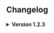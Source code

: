 **Changelog**
--

**<details><summary>Version 1.2.3</summary>**

**<details><summary>Fixes</summary>**

* Fixed issue regarding routing to Company
* Changed ExtendedDungeonFlow.dungeonEvents to ExtendedDungeonFlow.DungeonEvents (Sorry to PoolRooms which likely needs an update)
* Changed TerminalNode parameters used in TerminalManager functions to be ref values (Possibly breaks mrov related mods)
* Added Custom EnemyTypes to debug spawn menus
* Potentially fixed issue where Custom EnemyType Beastiary TerminalNode's had default values
* Potentially fixed issues running the mod in editor by changing GameObject flags to a DontDestroyOnLoad call (Thanks nomnom)
* Fixed issue with mods with matching author and mod names not receiving requested calls (May break custom enemy and item mods with custom code)
* Potentially resolved issue with additional scenes listed in ExtendedLevel's not loading correctly
* Potentially resolved issue with Route locking and hiding
* Implemented @Sylvi's Better Item Saving pull request (Thanks for the help and sorry for the delay)
* Added onShipLand and onShipLeave to ExtendedLevel and ExtendedDungeonFlow events

**<details><summary>Version 1.2.2</summary>**

**<details><summary>Fixes</summary>**

* Fixed issue where vanilla items were being incorrectly destroyed when playing multiple lobbies during the same game session
* Restored functionality of the ExtendedLevel.IsRouteLocked feature
* Added safety check to help prevent saves made in pre 1.2.0 LethalLevelLoader modpacks from corrupting when being used
* Fixed issues with ExtendedDungeonFlow.DynamicDungeonSize related settings incorrectly applying after version 50 changes
* Removed ExtendedMod.ContentTagAsStrings() function
* Added ExtendedMod.TryGetTag(string tag) function
* Added ExtendedMod.TryGetTag(string tag, out ContentTag contentTag) function
* Added ExtendedMod.TryAddTag(string tag) function

</details>

</details>

**<details><summary>Version 1.2.1</summary>**

**<details><summary>Fixes</summary>**

* Updated LICENSE
* Changed accessor for ExtendedDungeonFlow.GenerateAutomaticConfigurationOptions from internal to public
* Fixed issue where ExtendedDungeonFlow.GenerationAutomaticConfigurationOptions was defaulting to false
* Changed accessor for EnemyManager.RefreshDynamicEnemyTypeRarityOnAllExtendedLevels from internal to public
* Changed accessor for EnemyManager.InjectCustomEnemyTypesIntoLevelViaDynamicRarity from internal to public
* Changed accessor for ItemManager.RefreshDynamicItemRarityOnAllExtendedLevels from internal to public
* Changed accessor for ItemManager.InjectCustomItemsIntoLevelViaDynamicRarity from internal to public
* Changed ConfigLoader default dungeon binding to list current level matching values as default values
* Added "Killable" ContentTag to Forest Giant
* Added "Chargable" ContentTag to Jetpack
* Added "Weapon" ContentTag to Knife
* Added additional developer debug logging for the scene validation and selection process

</details>

</details>


**<details><summary>Version 1.2.0</summary>**

**<details><summary>Features</summary>**

* Updated mod for Lethal Company version 50

<details><summary>General</summary>

* Added ExtendedMod
* Added ExtendedEnemyType
* Added ExtendedItem
* Added ExtendedStoryLog
* Added ExtendedFootstepSurface (WIP)
* Added ExtendedWeatherEffect (WIP)
* Added LevelMatchingProperties
* Added DungeonMatchingProperties
* Added ContentTags

* Added Global LevelEvents Instance (Thanks mrov)
* Added Global DungeonEvents Instance (Thanks mrov)
* Added IsSetupComplete bool for modders to reference.
* Added onBeforeSetup event for modders to reference
* Added onSetupComplete event for modders to reference
* Revamped DebugLogs and provided a configurable debuglog setting in the config to allow Users to only receive relevant logs by default.
* Moved AssetBundleLoading earlier to help speed up load time
* Revamped debug logs when trying to load a level or simulate the loading of a level
* Revamped Moons Catalogue display to split custom moons into groups similar to the basegame moon listings.
* Revamped Moons Catalogue display to order custom moon groups by average risk level
* Revamped Moons Catalogue display to order custom moons inside groups by risk level
* Revamped Moons Catalogue display to prefer to group custom moons created by the same author
* Revamped Moons Catalogue display to dynamically adjust font size depending on the amount of Moons being displayed
* Probably a lot more!

</details>

<details><summary>ExtendedLevel</summary>

* Added string value to allow Authors to use custom route node display text to their levels
* Added string value to allow Authors to use custom route confirmation node display text to their levels
By default SelectableLevel.riskLevel is now automatically assigned using calculations and comparisons of SelectableLevel values between both Custom and Vanilla levels. This can be manually overridden.
* Added an OverrideQuicksandPrefab value to allow authors to modify the Quicksand used on their level
* Added ShipFlyToMoonClip & ShipFlyFromMoonClip AnimationClip values to allow authors to modify the AnimationClips used when the Ship lands to and from their level (Currently disabled until bug is resolved with Unity Assetrip Fixer)
* Overhauled the way Scene’s are correlated with Levels by implementing a new weight based system built into ExtendedLevel to allow authors to randomly switch between multiple variant scenes for a single level.

</details>

<details><summary>ExtendedDungeonFlow</summary>

* Added an OverrideKeyPrefab value to allow authors to modify the Key prefab used in their Dungeon
* Added a MapTileSize value to allow authors to set a correlated MapTileSize value that is used in new basegame functions implemented in Version 50.
* Added a new SpawnableMapObjects list value to allow authors to inject custom RandomMapObjects in their Dungeon

</details>

<details><summary>ExtendedItem</summary>

* Custom Item support has now been added.
* Added a PluralisedItemName string value to allow developers to change how their item name is parsed when being referenced as a plural (eg. when buying multiple of them from the store)

</details>

<details><summary>ExtendedEnemyType</summary>

* Custom Enemy support has now been added.

</details>

<details><summary>ExtendedStoryLog</summary>

* Custom StoryLog support has now been added.

</details>

<details><summary>ExtendedFootstepSurfaces</summary>

* Custom FootstepSurface support has now been added. (Currently disabled)

</details>

<details><summary>ExtendedWeatherEffect</summary>

* Custom WeatherEffect support has now been added. (Currently disabled)

</details>

<details><summary>ContentTags & MatchingProperties</summary>

* Created integrated ContentTag system that allows developers to put relevant string tags on all types of custom content (with an optional correlating colour). Developers can access groups of content based on a specific content tag as well as match their content with other pieces of content dynamically using the built in LevelMatchingProperties and DungeonMatchingProperties.
* All Vanilla content has been manually assigned Content Tags to allow developers to reference vanilla content via tags the same way they would custom content, You can find those tags here: https://docs.google.com/spreadsheets/d/1WO77KGJplIEC64qmBClOgfEEoFxrhMurCEqe9FKod8I/edit?usp=sharing


</details>

</details>

**<details><summary>Fixes</summary>**

* Fixed switch Terminal command incorrectly working
* Fixed Weather selection desyncing
* Fixed Dungeon selection desyncing
* Fixed Config duplicating entities (Credit to mrov)
* Added safety checks to correctly save and restore previously selected route and prevent previous routes to disabled levels from breaking
* Added safety checks to prevent invalid Foggy weather level values from breaking the game
* Added safety checks to prevent Levels & Dungeons having incorrect SpawnableMapObject setups from breaking the game
* Added safety check to prevent level missing MapPropsContainer tagged object from breaking the game
* Added safety check to prevent level with .SpawnScrapAndEnemies enabled and no spawnable scrap listed from breaking the game
* Fixed LevelEvents & DungeonEvents EntranceTeleport events behaving incorrectly (credit to mrov)
* Added custom code to optimize specific internal code used in DunGen generation (Credit to LadyRaphtalia)
* Made LogDayHistory function safer to allow DunGen generation in editor while using LethalLevelLoader to correctly work
* Fixed issue where specific special items (Shotgun, Shells, Hive, Knife) were not being collected
* Fixed issue where LethalLevelLoader was destroying assets in mods with multiple levels before it could correctly restore all those references first
* Probably a lot more!

</details>

</details>


**<details><summary>Version 1.1.0</summary>**

**<details><summary>Features</summary>**

<details><summary>Terminal >preview Keyword</summary>
* *LethalLevelLoader now has a new feature added to the Terminal which allows users to change what information is previewed adjacent to each Moon listed in the `MoonsCatalogue`. This can be toggled via the `preview` verb keyword followed by one of the following options. (LethalLevelLoader also includes a configuration option to set which information type is used by default.)*

* * `preview weather`
* * `preview difficulty`
* * `preview history`
* * `preview all`
* * `preview none`
* * `preview vanilla`
</details>


<details><summary>Terminal >sort Keyword</summary>
* *LethalLevelLoader now has a new feature added to the Terminal which allows users to decide how Moons are sorted when listed in the `MoonsCatalogue`. This can be toggled via the `sort` verb keyword followed by one of the following options. (LethalLevelLoader also includes a configuration option to set which sorting type is used by default.)*

* * `sort price`
* * `sort difficulty`
* * `sort tag`
* * `sort quota`
* * `sort run`
* * `sort none`
</details>

<details><summary>Terminal >filter Keyword</summary>
* *LethalLevelLoader now has a new feature added to the Terminal which allows users to decide which Moons are listed in the `MoonsCatalogue`. This can be toggled via the `filter` verb keyword followed by one of the following options. (LethalLevelLoader also includes a configuration option to set which filtering type is used by default.)*

* * `filter price`
* * `filter weather`
* * `filter tag`
* * `filter last travelled`
* * `filter none`
</details>

<details><summary>Terminal >simulate Keyword</summary>
* *LethalLevelLoader now has a new feature added to the Terminal which allows users to "Simulate" landing on a Moon. This provides a presentable, lore friendly way to view the possible `DungeonFlow` choices with accurate rarity via the Terminal. To use this feature, use `simulate` and a Moon's name, the same way you would use `route`. LethalLevelLoader now includes a configuration option to switch between viewing the `DungeonFlow`'s rarity via raw value or calculated percentage.*
</details>

<details><summary>LevelHistory</summary>
* *LethalLevelLoader now has an experimental `LevelHistory` feature that stores notable information regarding each day in the current save. This includes information such as the Level, DungeonFlow, Weather and more. This feature allows modders and future updates to LethalLevelLoader to create mechanics and systems dependant on the history of the current play session.*
</details>

<details><summary>ExtendedDungeonFlow: Host Decides DungeonFlow & DungeonSize</summary>
* *LethalLevelLoader now modifies the way Lethal Company selects the random `DungeonFlow` and it's dungeon size so only the Host client selects these values which is then sent to the remaining non host clients. This is to help prevent game-breaking dungeon desync when players have mismatching dungeon configuration settings.*
</details>

<details><summary>ExtendedDungeonFlow: Dynamic Weather Rarity Injection</summary>
* *ExtendedDungeonFlow's now contain a `StringWithRarity` list which allows dungeon developers to dynamically inject their dungeon into the current `SelectableLevel`'s possible `DungeonFlow` options.*
</details>

<details><summary>ExtendedDungeonFlow: GlobalProp Dynamic Scaling</summary>
* *ExtendedDungeonFlow's now contain a `GlobalPropCountOverride` list which allows dungeon developers to dynamically increase or increase a `GlobalProp`'s minimum and maximum values based on the currently used dungeon size.*
</details>

<details><summary>ExtendedLevel: MoonCataloguePages & ExtendedLevelGroups</summary>
* *LethalLevelLoader now completely overhauls how the `MoonsCatalogue` TerminalNode functions internally. `ExtendedLevel`'s are now stored in groups via a class named `ExtendedLevelGroup`, These `ExtendedLevelGroup`'s are then stored in groups via a class named `MoonsCataloguePage`. This overhaul allows other mods and future updates to LethalLevelLoader to control and store `ExtendedLevel`s in many ways that were previously limited.*
</details>

<details><summary>ExtendedLevel: Lock Route</summary>
* *ExtendedLevel's now contain a `isLocked` bool and `lockedNodeText` string that controls whether the Level can currently be routed to via the Terminal. When locked the Terminal will display the `lockedNodeText` string as failed routing response on the Terminal (Or a generic response if the string is left empty)*
</details>

<details><summary>ExtendedLevel: Hide Level</summary>
* *ExtendedLevel's now contain a `isHidden` bool that controls whether the Level is displayed in the >Moons Terminal page*
</details>

<details><summary>ExtendedLevel: New Story Log Support</summary>
* *ExtendedLevel's can now add their own custom Story Log's, Without the need of custom code. ExtendedLevel's now contain a `List<StoryLogData>` that takes in a level-dependent `storyLogID` int, a `terminalWord`string, a `storyLogTitle` string and a `storyLogDescription` string.*
</details>

<details><summary>ExtendedLevel: Provide Level Info Description</summary>
* *By default ExtendedLevel's have their >info display text generated using their `SelectableLevel.LevelDescription` string, ExtendedLevel's now have an optional `infoNodeDescription` string if they wish to write their text manually.*
</details>

<details><summary>ExtendedLevel Events</summary>
* *ExtendedLevel's now contain gameplay specific `ExtendedEvent`'s that will Invoke when these events happen while playing the relevant ExtendedLevel.*

* * `onLevelLoaded`
* * `onDaytimeEnemySpawn(EnemyAI)`
* * `onNighttimeEnemySpawn(EnemyAI)`
* * `onStoryLogCollected(StoryLog)`
* * `onApparatusTaken(LungProp)`
* * `onPlayerEnterDungeon(EntranceTeleport, PlayerControllerB)`
* * `onPlayerExitDungeon(EntranceTeleport, PlayerControllerB)`
* * `onPowerSwitchToggle(bool)`
</details>

<details><summary>ExtendedDungeonFlow Events</summary>
* *ExtendedLevel's now contain gameplay specific `ExtendedEvent`'s that will Invoke when these events happen while playing the relevant ExtendedLevel.*


* * `onBeforeDungeonGenerate(RoundManager)`
* * `onSpawnedSyncedObjects(List<GameObject>)`
* * `onSpawnedMapObjects(List<GameObject>)`
* * `onSpawnedScrapObjects(List<GrabbableObject>)`
* * `onEnemySpawnedFromVent(EnemyVent, EnemyAI)`
* * `onApparatusTaken(LungProp)`
* * `onPlayerEnterDungeon(EntranceTeleport, PlayerControllerB)`
* * `onPlayerExitDungeon(EntranceTeleport, PlayerControllerB)`
* * `onPowerSwitchToggle(bool)`
</details>

<details><summary>Default Configuration Options</summary>
* *LethalLevelLoader now provides five new global configuration options.*


* `Default PreviewInfo Toggle`
* * *Controls which Preview Info setting is used when previewing moons via the Terminal `MoonCatalogue`.*
* `Default SortInfo Toggle`
* * *Controls which Sort Info setting is used when previewing moons via the Terminal `MoonCatalogue`.*
* `Default FilterInfo Toggle`
* * *Controls which Filter Info setting is used when previewing moons via the Terminal `MoonCatalogue`.*
* `Default SimulateInfo Toggle`
* * *Controls whether rarity is displayed as it's raw value or a calculated percentage while using the >simulate Terminal keyword.*
* `All DungeonFlows Require Matching`
* * *Experimental setting that forces `DungeonFlow`'s requested by a `SelectableLevel` to have a valid dynamic match. false by default.*
</details>

<details><summary>ExtendedLevel Automatic Configuration Options</summary>
* *LethalLevelLoader now provides automatically generated configuration options for all `ExtendedLevel`'s. This can be disabled by the author of the `ExtendedLevel` if they wish to provide these options themselves.*

* * `enableContentConfiguration`
* * `routePrice`
* * `daySpeedMultiplier`
* * `enablePlanetTime`
* * `isLevelHidden`
* * `isLevelRegistered`
* * `minimumScrapItemSpawnsCount`
* * `maxiumumScrapItemSpawnsCount`
* * `scrapSpawnsList`
* * `maximumInsideEnemyPowerCount`
* * `maxiumumOutsideDaytimeEnemyPowerCount`
* * `maximumOutsideNighttimeEnemyPowerCount`
* * `insideEnemiesList`
* * `outsideDaytimeEnemiesList`
* * `outsideNighttimeEnemiesList`
</details>

<details><summary>ExtendedDungeonFlow Automatic Configuration Options</summary>
* *LethalLevelLoader now provides automatically generated configuration options for all `ExtendedDungeonFlow`'s. This can be disabled by the author of the `ExtendedDungeonFlow` if they wish to provide these options themselves.*
* 
* * `EnableContentConfiguration`
* * `manualContentSourceNameReferenceList`
* * `manualPlanetNameReferenceList`
* * `dynamicLevelTagsReferenceList`
* * `dynamicRoutePriceReferenceList`
* * `enableDynamicDungeonSizeRestriction`
* * `minimumDungeonSizeMultiplier`
* * `maximumDungeonSizeMultiplier`
* * `restrictDungeonSizeScaler`
</details>

<details><summary>Content Config Helper Functions</summary>
* *LethalLevelLoader now provides a variety of helper functions for parsing configuration strings into usuable data. These are used in the `ExtendedLevel` and `ExtendedDungeonFlow` automatic configuration options to ensure standardization.*

* * `List<StringWithRarity> ConvertToStringWithRarityList(string inputString, Vector2 clampRarity)`
* * `List<Vector2WithRarity> ConvertToVector2WithRarityList(string inputString, Vector2 clampRarity)`
* * `List<SpawnableEnemyWithRarity> ConvertToSpawnableEnemyWithRarityList(string inputString, Vector2 clampRarity)`
* * `List<SpawnableItemWithRarity> ConvertToSpawnableItemWithRarityList(string inputString, Vector2 clampRarity)`
* * `(string, string) SplitStringByIndexSeperator(string inputString)`
* * `(string, string) SplitStringByKeyPairSeperator(string inputString)`
* * `(string, string) SplitStringByVectorSeperator(string inputString)`
</details>

<details><summary>Extensions</summary>
* *LethalLevelLoader now provides a variety of helper extensions to assist in creating content in Lethal Company.*

* * `DungeonFlow` `List<Tile>GetTiles()`
* * `DungeonFlow` `List<RandomMapObject>GetRandomMapObjects()`
* * `DungeonFlow` `List<SpawnSyncedObject>GetSpawnSyncedObjects()`

* * `CompatibleNoun` `AddReferences(TerminalKeyword, TerminalNode)`
* * `TerminalKeyword` `AddCompatibleNoun(TerminalKeyword, TerminalNode)`
* * `TerminalNode` `AddCompatibleNoun(TerminalKeyword, TerminalNoun)`
</details>


<details><summary>Async AssetBundle Loading</summary>
* *LethalLevelLoader now loads `.lethalbundle`s asynchronously to improve load times while starting Lethal Company. The progress of the AssetBundle loading can be viewed on the initial game launch options screen.*
</details>

</details>

**<details><summary>Fixes</summary>**

* *The entire codebase has been refactored to streamline functionality, improve stability and reduce errors.*
* *As a safety fallback, LethalLevelLoader will now select the Facility DungeonFlow if there are no DungeonFlow's for the game to select from.*
* *Fixed a Lethal Company bug where game breaks for all clients if a client doesn't finish generating Dungen in one frame*
* *LethalLevelLoader now correctly restores references to base game ItemGroup's found in Custom DungeonFlow's*
* *LethalLevelLoader now correctly restores references to base game ReverbPresets's found in Custom SelectableLevel's and DungeonFlow's*
* *LethalLevelLoader now correctly restores references to base game AudioMixers's found in Custom SelectableLevel's and DungeonFlow's*
* *LethalLevelLoader now correctly restores references to base game AudioMixerController's found in Custom SelectableLevel's and DungeonFlow's*
* *LethalLevelLoader now correctly restores references to base game AudioMixerSnapshots's found in Custom SelectableLevel's and DungeonFlow's*
* *LethalLevelLoader now injects it's random DungeonFlow selection into Lethal Company's random DungeonFlow selection function to improve natural compatibility with other mods. (Thank you BananaPatcher714)*
* *LethalLevelLoader now injects custom DungeonFlow's into Lethal Company's DungeonFlowTypes array to improve natural compatibility with other mods. (Thank you BananaPatcher714)*
* *LethalLevelLoader now injects custom firstTimeDungeonAudio's into Lethal Company's DungeonAudios array to improve natural compatibility with other mods. (Thank you BananaPatcher714)*
* *LethalLevelLoader's dynamic dungeon rarity matching system was overhauled to ensure the highest matching rarity is used, rather than the first matching rarity.*
* *ExtendedLevel's `routePrice` value is now automatically synced with it's associated TerminalNode to ensure dynamic updates to route price are correctly set and reflected on the Terminal.*
* *After references to base game content are restored by LethalLevelLoader, they are now destroyed to avoid issues with other mods obtaining assets via `Resources.FindObjectsOfType()`*
* *Fixed an issue where Custom ExtendedLevel's failed to integrate into the game due to lacking `"FAUNA"` and `"CONDITIONS"` in their `SelectableLevel.LevelDescription`*
* *Modified how LethalLevelLoader accesses the Terminal in order to improve safety and stability in larger modpacks.*
* *Modified how LethalLevelLoader accesses TerminalNode's to avoid errors when playing Lethal Company in different languages. (Thanks Paradox75831004)*
* *Fixed a Lethal Company bug where AudioSource's unintentionally log harmless AudioSpatializer related warnings in the console.
* *Fixed an issue where LethalLevelLoader's dynamic dungeon size clamping was unintentionally being applied.*
* *Fixed an oversight where LethalLevelLoader was logging via Unity rather than Bepinex.*
* *Fixed an issue where `GetTiles()` could potentially trigger null reference exception errors.*
* *Fixed major oversight where Game-Icons.net was not correctly attributed for LethalLevelLoader's logo*

</details>

</details>



**<details><summary>Version 1.0.7</summary>**

* *Overhauled Custom Level system to use dynamically injected scenes rather than dynamically injected prefabs (Thanks onionymous!)*

</details>

**<details><summary>Version 1.0.6</summary>**

* *Moved all logs from Unity.Debug() to BepInEx.ManualLogSauce.LogInfo()*
* *Modified Custom ExtendedLevel loading to initially disable all MeshColliders then reenable them asynchronously to vastly improve load times*
* *Slightly improved manualPlanetNameReferenceList comparison to improve suggested edgecases*
* *Fixed oversight were Terminal moonsListCatalogue was being displayed inaccurately compared to base game implementation*
* *Fixed issue were the NavMesh was incorrectly attempting to bake the Player Ship*

</details>

**<details><summary>Version 1.0.5</summary>**

* *Fixed issue related to SelectableLevel: March not being correctly loaded with it's intended DungeonFlow on additional visits*
* *Revamped manualPlanetNameReferenceList comparison to increase the likelyhood of user inputs working as intended*

</details>

**<details><summary>Version 1.0.4</summary>**

* *Updated LethalLib dependancy from 0.10.1 to 0.11.0*
* *Fixed issues related to SelectableLevel: March not being correctly loaded with it's intended DungeonFlow*
* *Fixed oversight were Custom DungeonFlow's were not having all SpawnSyncedObject's correctly restored*
* *Modified DungeonFlow_Patch levelTags check to increase odds of correctly matching user input*
* *Removed deprecated debug logs*

</details>

**<details><summary>Version 1.0.3</summary>**

* *Fixed issues caused by the v47 and v48 updates, specific changes will be listed below*
* *Fixed an oversight were ExtendedDungeonFlow dungeonID's were not being assigned correctly*
* *Changed ExtendedDungeonFlow.dungeonRarity variable name to ExtendedDungeonFlow.dungeonDefaultRarity for improved clarity*
* *Moved Prefix Patch Targets From RoundManager to StartOfRound to account for the order of execution changes made in v47*
* *Improved the EntranceTeleport patch to re-organise entranceID settings to avoid user error*
* *Fixed an oversight were PatchDungeonSize() incorrectly checked if the compared values were identical*
* *Moved a majority of public access modifiers to internal to prevent unintential use of internal classes*
* *Fixed an issue were DungeonFlow SpawnSyncObject's were failing to restore their Vanilla reference*
* *Changed ExtendedDungeonFlow.dungeonSizeMin and ExtendedDungeonFlow.dungeonSizeMaz to floats to improve usability*
* *Changed the way the basegame's internal variables are patched to resolve an issue where leaving the game would corrupt saves*
* *Improved debug logs for clarity*

</details>

**<details><summary>Version 1.0.2</summary>**

* *All Registering of Custom Content has been moved from the GameNetworkManager.Awake() Prefix to the GameNetworkManager.Start() Prefix to give developers safe access to Awake() if needed.*
* *AssetBundleLoader.specifiedFileExtension has now been changed to a public const to allow for improved referencing.*
* *ExtendedDungeonFlow's are now automatically registered with the Network when added using AssetBundleLoader.RegisterExtendedDungeonFlow()*
* *sourceName in ExtendedLevel and ExtendedDungeonFlow have been changed to contentSourceName, to improve clarity.*
* *Fixed an oversight where dungeonSizeMin was not being considered.*
* *Removed deprecated variables from ExtendedDungeonPreferences.*
* *Vector2WithRarity now correctly uses a Vector2, Allowing for improved usability in the Unity inspector.*
* *Variables in ExtendedDungeonPreferences have now been protected with properties, to allow for future validation options.*
* *Removed ExtendedDungeonPreferences, This has now been combined into ExtendedDungeonFlow for better usability and more streamlined referencing.*
* *Refactored ExtendedDungeonFlow to improve on visual organisation when viewed in the Unity inspector.*
* *Refactored ExtendedLevel to improve on visual organisation when viewed in the Unity inspector.*
* *Introduced ConfigHelper.ConvertToStringWithRarity() To assist with developers configeration creation.*
* *Cached Terminal.allTerminalKeywords for improved reference safetey.*
* *Adjusted Harmony Patch Priority Orders from 0 to 350.*

</details>

**<details><summary>Version 1.0.1</summary>**

* *Updated README*

</details>

**<details><summary>Version 1.0.0</summary>**

* *Initial Release*

</details>